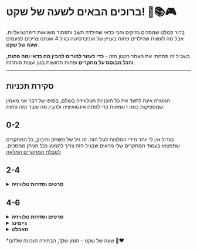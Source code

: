 # ברוכים הבאים לשעה של שקט! 👶📚🎮

ברור לכולנו שמסכים מזיקים והכי כדאי שהילדה תשב ותפתור משוואות דיפרנציאליות. אבל מה לעשות שהילדים פחות בעניין של אוניברסיטה בגיל 4 ואנחנו צריכים לפעמים **שעה של שקט**. 

בשביל זה פתחתי את האתר הקטן הזה - **כדי לעזור להורים להבין מה כדאי ומה פחות, והכל מבוסס על מחקרים** ופחות תחושות בטן ועצות סותרות.

---

## סקירת תכניות
המטרה אינה לתעד את כל תוכניות הטלוויזיה בעולם, בסופו של דבר אני מאמין שמספיקות כמה דוגמאות כדי לפתח אינטואיציה ולהבין מה עובד ומה פחות.

## 0-2

בגדול אין לי יותר מידי המלצות לגיל הזה. זה גיל של משחק וחיבוק, כל המחקרים שתמצאו בעמוד המחקרים שלי מראים שבגיל הזה צריך להמנע ככל הניתן ממסכים. [לטבלת המחקרים המלאה](./research.md#research-table)

## 2-4

<details>
<summary><strong>סרטים וסדרות טלוויזיה</strong></summary>

<table>
<thead>
<tr>
<th>שם</th>
<th>המלצה</th>
<th>מעברי מצלמה</th>
<th>צבעים</th>
<th>מסר חינוכי</th>
<th>פלטפורמה</th>

</tr>
</thead>
<tbody>
<tr>
<td>בלואי</td>
<td>🟢</td>

<td>איטיים</td>
<td>רכים ועדינים</td>
<td>רגשות וחברות</td>
<td>Netflix</td>
</tr>
<tr>
<td>mofy</td>
<td>🟢</td>

<td>איטיים מאוד</td>
<td>רכים ועדינים</td>
<td>חקר וגילוי</td>
<td>YouTube</td>
</tr>
<tr>
<td>Trash Truck</td>
<td>🟢</td>

<td>איטיים</td>
<td>רכים ועדינים</td>
<td>חברות, עזרה הדדית</td>
<td>Netflix</td>
</tr>
<tr>
<td>פפה פיג</td>
<td>🟢</td>

<td>איטיים</td>
<td>רכים</td>
<td>חיי יומיום</td>
<td>Netflix</td>
</tr>
<tr>
<td>פרפר נחמד</td>
<td>🟢🟢</td>

<td>איטיים</td>
<td>רכים ועדינים</td>
<td>חקר וגילוי</td>
<td>YouTube</td>
</tr>
<tr>
<td>Daniel Tiger's Neighborhood</td>
<td>🟢</td>

<td>איטיים מאוד</td>
<td>רכים ועדינים</td>
<td>רגשות וחברות</td>
<td>YouTube</td>
</tr>
<tr>
<td>חקירות חייתיות</td>
<td>🟢</td>

<td>בינוניים</td>
<td>עזים</td>
<td>מדע וטבע</td>
<td>Netflix</td>
</tr>
<tr>
<td>יחידת החילוץ</td>
<td>🟡</td>

<td>בינוניים</td>
<td>עזים</td>
<td>בינוני - עבודת צוות</td>
<td>Netflix</td>
</tr>
<tr>
<td>בובספוג</td>
<td>🔴</td>

<td>מהיר</td>
<td>עזים</td>
<td>מטופש</td>
<td>~~~</td>
</tr>
<tr>
<td>Tom & Jerry</td>
<td>🔴</td>

<td>מהיר</td>
<td>עזים</td>
<td>אלימות</td>
<td>~~~</td>
</tr>
</tbody>
</table>

</details>

## 4-6

<details>
<summary><strong>סרטים וסדרות טלוויזיה</strong></summary>

<p><strong>לגבי סרטי פיקסאר/דיסני מודרניים היו זהירים:</strong> רבים מהם אהובים על גילאי 4-6, אבל שימו לב שיש בהם סצנות מאוד מותחות ומרגשות. למשל צעצוע של סיפור 3 כולל קטעים מפחידים, בלשבור את הקרח יש את סצנת הסערה עם איבוד ההורים, ומפלצת קרח רגעים שעשויים להבהיל בני 4. (שלא נדבר על הקטע של מופסה במלך האריות ששבר לי את הלב בלופים) לכן, אם הילד רגיש, שמרו את הסרטים הללו לגיל 6 ומעלה, או צפו איתו יחד כדי להרגיע בזמן הנכון.</p>

<table>
<thead>
<tr>
<th>שם</th>
<th>המלצה</th>

<th>מעברי מצלמה</th>
<th>צבעים</th>
<th>מסר חינוכי</th>
<th>פלטפורמה</th>
</tr>
</thead>
<tbody>
<tr>
<td>דורה החוקרת</td>
<td>🟢</td>

<td>בינוניים</td>
<td>עזים</td>
<td>חקר ופתרון בעיות</td>
<td>~~~~</td>
</tr>
<tr>
<td>פרפר נחמד</td>
<td>🟢🟢</td>

<td>איטיים</td>
<td>רכים ועדינים</td>
<td>חקר וגילוי</td>
<td>YouTube</td>
</tr>
<tr>
<td>חקירות חייתיות</td>
<td>🟢</td>

<td>בינוניים</td>
<td>עזים</td>
<td>מדע וטבע</td>
<td>Netflix</td>
</tr>
<tr>
<td>מטוסי על</td>
<td>🟡</td>

<td>בינוניים</td>
<td>עזים</td>
<td>פתרון בעיות ותרבויות</td>
<td>~~~</td>
</tr>
<tr>
<td>Tom & Jerry</td>
<td>🔴</td>

<td>מהיר</td>
<td>עזים</td>
<td>אלימות</td>
<td>~~~</td>
</tr>
</tbody>
</table>
</details>

<details>
<summary><strong>גיימינג</strong></summary>

<p><strong>חשוב לדעת על משחקים:</strong> משחקי מחשב ומסכים אינטראקטיביים (טאבלטים, קונסולות) דורשים הרבה יותר גירוי וריכוז מהילד בהשוואה לצפייה פסיבית בטלוויזיה. <a href="../research/#research-table">מחקרים מראים</a> שמסכים אינטראקטיביים מזיקים יותר - 30 דקות בלבד של מסך אינטראקטיבי משפיעות על השינה כמו שעתיים של טלוויזיה. לכן, מומלץ להגביל את זמן המשחק עוד יותר מאשר זמן צפייה, ולהעדיף משחקים רגועים ושיתוף פעולה.</p>

<table>
<thead>
<tr>
<th>שם</th>
<th>המלצה</th>

<th>אופי</th>
<th>פלטפורמה</th>
</tr>
</thead>
<tbody>
<tr>
<td>Yoshi's Crafted World</td>
<td>🟢</td>

<td>ניתן לשחק במצב רגוע</td>
<td>Nintendo</td>
</tr>
<tr>
<td>Kirby and the Forgotten Land</td>
<td>🟢</td>

<td>מאתגר</td>
<td>Nintendo</td>
</tr>
<tr>
<td>Snipperclips: Cut it out, Together!</td>
<td>🟢</td>

<td>שיתוף פעולה יצירתי</td>
<td>Nintendo</td>
</tr>
</tbody>
</table>

</details>



<details>
<summary><strong>טאבלט</strong></summary>

הימנעו מפרסומות ושיטות מוניפולטיביות (באנרים/פרסים לצפייה בסרטון/קופסאות שלל)</br>
עדיפות לקצב איטי/רגוע וללא לחץ זמן
<a href="../research/#research-table">בדקו את עמוד המחקרים</a>


<table>
<thead>
<tr>
<th>שם</th>
<th>המלצה</th>

<th>אופי</th>
<th>פלטפורמה</th>
</tr>
</thead>
<tbody>
<tr>
<td>Thinkrolls (Avokiddo)</td>
<td>🟢</td>

<td>פאזלים לוגיים, קצב רגוע</td>
<td>iOS/Android</td>
</tr>
<tr>
<td>Pango Build City</td>
<td>🟢</td>

<td>בנייה יצירתית, ללא לחץ זמן</td>
<td>iOS/Android</td>
</tr>
</tbody>
</table>

</details>



*שעה של שקט – הזמן שלך, הבחירה הנכונה שלהם 💛❤️